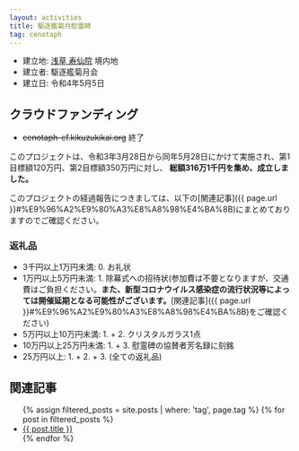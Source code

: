 ```yaml
---
layout: activities
title: 駆逐艦菊月慰霊碑
tag: cenotaph
---
```

- 建立地: [浅草 寿仙院](http://www.jusenin.or.jp) 境内地
- 建立者: 駆逐艦菊月会
- 建立日: 令和4年5月5日

## クラウドファンディング
- ~~cenotaph-cf.kikuzukikai.org~~ 終了

このプロジェクトは、令和3年3月28日から同年5月28日にかけて実施され、第1目標額120万円、第2目標額350万円に対し、
**総額316万1千円を集め、成立しました。**

このプロジェクトの経過報告につきましては、以下の[関連記事]({{ page.url }}#%E9%96%A2%E9%80%A3%E8%A8%98%E4%BA%8B)にまとめておりますのでご確認ください。

### 返礼品
- 3千円以上1万円未満: 0. お礼状
- 1万円以上5万円未満: 1. 除幕式への招待状(参加費は不要となりますが、交通費はご負担ください。**また、新型コロナウイルス感染症の流行状況等によっては開催延期となる可能性がございます。**[関連記事]({{ page.url }}#%E9%96%A2%E9%80%A3%E8%A8%98%E4%BA%8B)をご確認ください)
- 5万円以上10万円未満: 1. + 2. クリスタルガラス1点
- 10万円以上25万円未満: 1. + 3. 慰霊碑の協賛者芳名録に刻銘
- 25万円以上: 1. + 2. + 3. (全ての返礼品)

## 関連記事
<ul>
  {% assign filtered_posts = site.posts | where: 'tag', page.tag %}
  {% for post in filtered_posts %}
    <li><a href="{{ post.url }}">{{ post.title }}</a></li>
  {% endfor %}
</ul>
